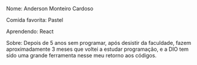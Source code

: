 Nome: Anderson Monteiro Cardoso

Comida favorita: Pastel

Aprendendo: React

Sobre: Depois de 5 anos sem programar, após desistir da faculdade, fazem aproximadamente 3 meses que voltei a estudar programação, e a DIO tem sido uma grande ferramenta nesse meu retorno aos códigos.